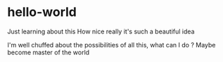 # hello-world
Just learning about this
How nice really it's such a beautiful idea 

I'm well chuffed about the possibilities of all this, what can I do ? 
Maybe become master of the world
